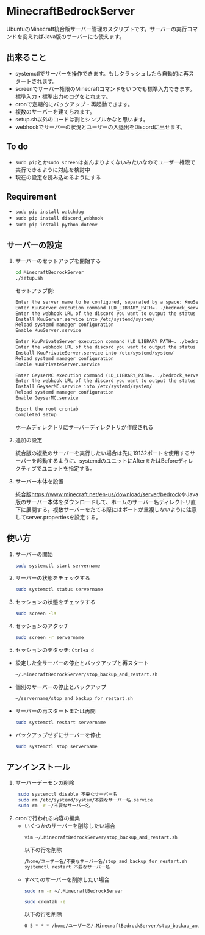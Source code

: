 # MinecraftBedrockServer

UbuntuのMinecraft統合版サーバー管理のスクリプトです。サーバーの実行コマンドを変えればJava版のサーバーにも使えます。

## 出来ること

- systemctlでサーバーを操作できます。もしクラッシュしたら自動的に再スタートされます。
- screenでサーバー権限のMinecraftコマンドをいつでも標準入力できます。標準入力・標準出力のログをとれます。
- cronで定期的にバックアップ・再起動できます。
- 複数のサーバーを建てられます。
- setup.sh以外のコードは割とシンプルかなと思います。
- webhookでサーバーの状況とユーザーの入退出をDiscordに出せます。

## To do
- `sudo pip`とか`sudo screen`はあんまりよくないみたいなのでユーザー権限で実行できるように対応を検討中
- 現在の設定を読み込めるようにする

## Requirement
- `sudo pip install watchdog`
- `sudo pip install discord_webhook`
- `sudo pip install python-dotenv`

## サーバーの設定

1. サーバーのセットアップを開始する

    ```sh
    cd MinecraftBedrockServer
    ./setup.sh
    ```

    セットアップ例:
    ```txt
    Enter the server name to be configured, separated by a space: KuuServer KuuPrivateServer GeyserMC
    Enter KuuServer execution command (LD_LIBRARY_PATH=. ./bedrock_server)
    Enter the webhook URL of the discord you want to output the status of KuuServer: https://discord.com/api/webhooks/foo
    Install KuuServer.service into /etc/systemd/system/
    Reload systemd manager configuration
    Enable KuuServer.service

    Enter KuuPrivateServer execution command (LD_LIBRARY_PATH=. ./bedrock_server)
    Enter the webhook URL of the discord you want to output the status of KuuPrivateServer: https://discord.com/api/webhooks/bar
    Install KuuPrivateServer.service into /etc/systemd/system/
    Reload systemd manager configuration
    Enable KuuPrivateServer.service

    Enter GeyserMC execution command (LD_LIBRARY_PATH=. ./bedrock_server) java -Xms1G -Xmx1G -jar paper-1.18.1-175.jar --nogui
    Enter the webhook URL of the discord you want to output the status of GeyserMC:
    Install GeyserMC.service into /etc/systemd/system/
    Reload systemd manager configuration
    Enable GeyserMC.service

    Export the root crontab
    Completed setup
    ```

    ホームディレクトリにサーバーディレクトリが作成される

2. 追加の設定

    統合版の複数のサーバーを実行したい場合は先に19132ポートを使用するサーバーを起動するように、systemdのユニットにAfterまたはBeforeディレクティブでユニットを指定する。

3. サーバー本体を設置

    統合版<https://www.minecraft.net/en-us/download/server/bedrock>やJava版のサーバー本体をダウンロードして、ホームのサーバー名ディレクトリ直下に展開する。複数サーバーをたてる際にはポートが重複しないように注意してserver.propertiesを設定する。

## 使い方

1. サーバーの開始

    ```sh
    sudo systemctl start servername
    ```

2. サーバーの状態をチェックする

    ```sh
    sudo systemctl status servername
    ```

3. セッションの状態をチェックする

    ```sh
    sudo screen -ls
    ```

4. セッションのアタッチ

    ```sh
    sudo screen -r servername
    ```

5. セッションのデタッチ: `Ctrl+a d`

- 設定した全サーバーの停止とバックアップと再スタート

    ```sh
    ~/.MinecraftBedrockServer/stop_backup_and_restart.sh
    ```

- 個別のサーバーの停止とバックアップ

    ```sh
    ~/servername/stop_and_backup_for_restart.sh
    ```

- サーバーの再スタートまたは再開

    ```sh
    sudo systemctl restart servername
    ```

- バックアップせずにサーバーを停止

    ```sh
    sudo systemctl stop servername
    ```

## アンインストール

1. サーバーデーモンの削除
   ```sh
    sudo systemctl disable 不要なサーバー名
    sudo rm /etc/systemd/system/不要なサーバー名.service
    sudo rm -r ~/不要なサーバー名
    ```
2. cronで行われる内容の編集
    - いくつかのサーバーを削除したい場合
        ```sh
        vim ~/.MinecraftBedrockServer/stop_backup_and_restart.sh
        ```
        以下の行を削除
        ```txt
        /home/ユーザー名/不要なサーバー名/stop_and_backup_for_restart.sh
        systemctl restart 不要なサーバー名
        ```
    - すべてのサーバーを削除したい場合
        ```sh
        sudo rm -r ~/.MinecraftBedrockServer
        ```
        ```sh
        sudo crontab -e
        ```
        以下の行を削除
        ```txt
        0 5 * * * /home/ユーザー名/.MinecraftBedrockServer/stop_backup_and_restart.sh
        ```
